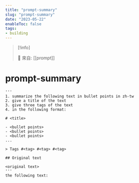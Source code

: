 ```yaml
---
title: "prompt-summary"
slug: "prompt-summary"
date: "2023-05-22"
enableToc: false
tags:
- building
---
```


> [!info]
>
> 🌱 來自: [[prompt]]

# prompt-summary

```
'''
1. summarize the following text in bullet points in zh-tw
2. give a title of the text
3. give three tags of the text
4. in the following format:

# <title>

- <bullet points>
- <bullet points>
- <bullet points>
...

> Tags #<tag> #<tag> #<tag>

## Original text

<original text>
'''
the following text:

```
